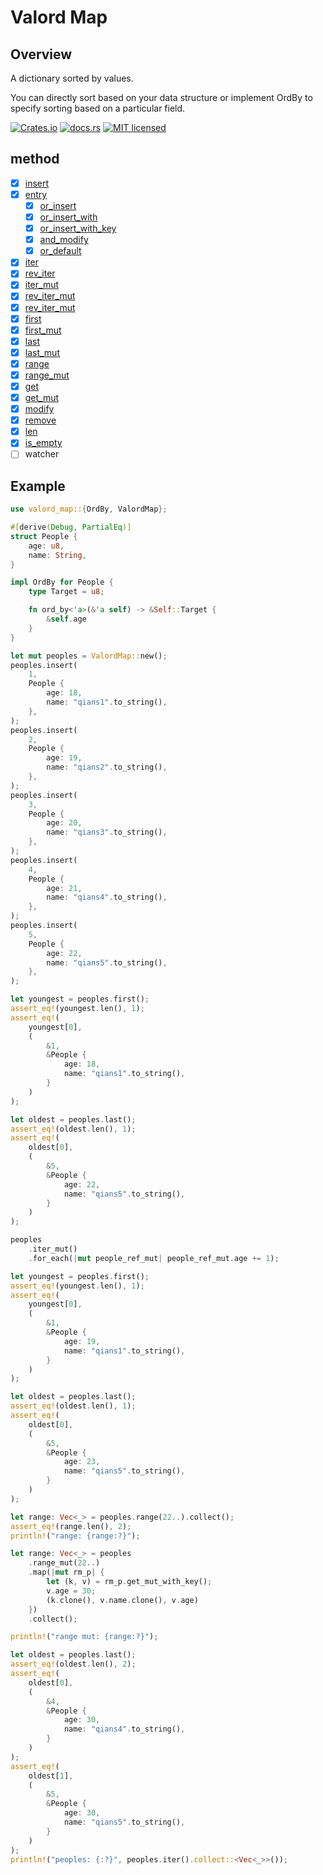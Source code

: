 # Valord Map

## Overview

A dictionary sorted by values.

You can directly sort based on your data structure or implement OrdBy to specify sorting based on a particular field.

[![Crates.io][crates-badge]][crates-url]
[![docs.rs][docs-badge]][docs-url]
[![MIT licensed][mit-badge]][mit-url]

[crates-badge]: https://img.shields.io/crates/v/valord_map.svg
[crates-url]: https://crates.io/crates/valord-map
[docs-badge]: https://img.shields.io/docsrs/valord-map/latest
[docs-url]: https://docs.rs/valord-map
[mit-badge]: https://img.shields.io/badge/license-MIT-blue.svg
[mit-url]: https://github.com/tediou5/valord-map/blob/master/LICENSE

## method

- [x] [insert](https://docs.rs/valord-map/latest/valord_map/struct.ValordMap.html#method.insert)
- [x] [entry](https://docs.rs/valord-map/latest/valord_map/struct.ValordMap.html#method.entry)
  - [x] [or_insert](https://docs.rs/valord-map/latest/valord_map/enum.Entry.html#method.or_insert)
  - [x] [or_insert_with](https://docs.rs/valord-map/latest/valord_map/enum.Entry.html#method.or_insert_with)
  - [x] [or_insert_with_key](https://docs.rs/valord-map/latest/valord_map/enum.Entry.html#method.or_insert_with_key)
  - [x] [and_modify](https://docs.rs/valord-map/latest/valord_map/enum.Entry.html#method.and_modify)
  - [x] [or_default](https://docs.rs/valord-map/latest/valord_map/enum.Entry.html#method.or_default)
- [x] [iter](https://docs.rs/valord-map/latest/valord_map/struct.ValordMap.html#method.iter)
- [x] [rev_iter](https://docs.rs/valord-map/latest/valord_map/struct.ValordMap.html#method.rev_iter)
- [x] [iter_mut](https://docs.rs/valord-map/latest/valord_map/struct.ValordMap.html#method.iter_mut)
- [x] [rev_iter_mut](https://docs.rs/valord-map/latest/valord_map/struct.ValordMap.html#method.rev_iter_mut)
- [x] [rev_iter_mut](https://docs.rs/valord-map/latest/valord_map/struct.ValordMap.html#method.rev_iter_mut)
- [x] [first](https://docs.rs/valord-map/latest/valord_map/struct.ValordMap.html#method.first)
- [x] [first_mut](https://docs.rs/valord-map/latest/valord_map/struct.ValordMap.html#method.first_mut)
- [x] [last](https://docs.rs/valord-map/latest/valord_map/struct.ValordMap.html#method.last)
- [x] [last_mut](https://docs.rs/valord-map/latest/valord_map/struct.ValordMap.html#method.last_mut)
- [x] [range](https://docs.rs/valord-map/latest/valord_map/struct.ValordMap.html#method.range)
- [x] [range_mut](https://docs.rs/valord-map/latest/valord_map/struct.ValordMap.html#method.range_mut)
- [x] [get](https://docs.rs/valord-map/latest/valord_map/struct.ValordMap.html#method.get)
- [x] [get_mut](https://docs.rs/valord-map/latest/valord_map/struct.ValordMap.html#method.get_mut)
- [x] [modify](https://docs.rs/valord-map/latest/valord_map/struct.ValordMap.html#method.modify)
- [x] [remove](https://docs.rs/valord-map/latest/valord_map/struct.ValordMap.html#method.remove)
- [x] [len](https://docs.rs/valord-map/latest/valord_map/struct.ValordMap.html#method.len)
- [x] [is_empty](https://docs.rs/valord-map/latest/valord_map/struct.ValordMap.html#method.is_empty)
- [ ] watcher

## Example

```rust
use valord_map::{OrdBy, ValordMap};

#[derive(Debug, PartialEq)]
struct People {
    age: u8,
    name: String,
}

impl OrdBy for People {
    type Target = u8;

    fn ord_by<'a>(&'a self) -> &Self::Target {
        &self.age
    }
}

let mut peoples = ValordMap::new();
peoples.insert(
    1,
    People {
        age: 18,
        name: "qians1".to_string(),
    },
);
peoples.insert(
    2,
    People {
        age: 19,
        name: "qians2".to_string(),
    },
);
peoples.insert(
    3,
    People {
        age: 20,
        name: "qians3".to_string(),
    },
);
peoples.insert(
    4,
    People {
        age: 21,
        name: "qians4".to_string(),
    },
);
peoples.insert(
    5,
    People {
        age: 22,
        name: "qians5".to_string(),
    },
);

let youngest = peoples.first();
assert_eq!(youngest.len(), 1);
assert_eq!(
    youngest[0],
    (
        &1,
        &People {
            age: 18,
            name: "qians1".to_string(),
        }
    )
);

let oldest = peoples.last();
assert_eq!(oldest.len(), 1);
assert_eq!(
    oldest[0],
    (
        &5,
        &People {
            age: 22,
            name: "qians5".to_string(),
        }
    )
);

peoples
    .iter_mut()
    .for_each(|mut people_ref_mut| people_ref_mut.age += 1);

let youngest = peoples.first();
assert_eq!(youngest.len(), 1);
assert_eq!(
    youngest[0],
    (
        &1,
        &People {
            age: 19,
            name: "qians1".to_string(),
        }
    )
);

let oldest = peoples.last();
assert_eq!(oldest.len(), 1);
assert_eq!(
    oldest[0],
    (
        &5,
        &People {
            age: 23,
            name: "qians5".to_string(),
        }
    )
);

let range: Vec<_> = peoples.range(22..).collect();
assert_eq!(range.len(), 2);
println!("range: {range:?}");

let range: Vec<_> = peoples
    .range_mut(22..)
    .map(|mut rm_p| {
        let (k, v) = rm_p.get_mut_with_key();
        v.age = 30;
        (k.clone(), v.name.clone(), v.age)
    })
    .collect();

println!("range mut: {range:?}");

let oldest = peoples.last();
assert_eq!(oldest.len(), 2);
assert_eq!(
    oldest[0],
    (
        &4,
        &People {
            age: 30,
            name: "qians4".to_string(),
        }
    )
);
assert_eq!(
    oldest[1],
    (
        &5,
        &People {
            age: 30,
            name: "qians5".to_string(),
        }
    )
);
println!("peoples: {:?}", peoples.iter().collect::<Vec<_>>());
```
